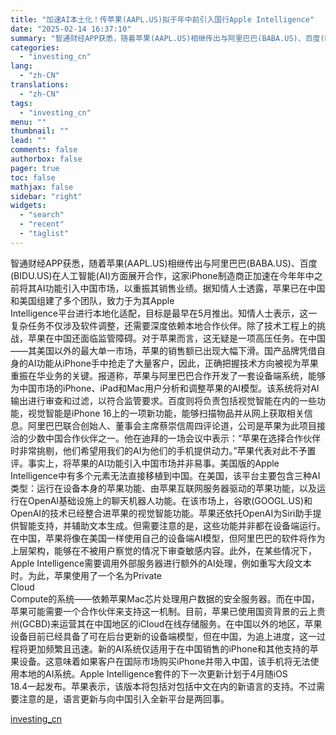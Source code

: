 ```yaml
---
title: "加速AI本土化！传苹果(AAPL.US)拟于年中前引入国行Apple Intelligence"
date: "2025-02-14 16:37:10"
summary: "智通财经APP获悉，随着苹果(AAPL.US)相继传出与阿里巴巴(BABA.US)、百度(BIDU..."
categories:
  - "investing_cn"
lang:
  - "zh-CN"
translations:
  - "zh-CN"
tags:
  - "investing_cn"
menu: ""
thumbnail: ""
lead: ""
comments: false
authorbox: false
pager: true
toc: false
mathjax: false
sidebar: "right"
widgets:
  - "search"
  - "recent"
  - "taglist"
---
```


智通财经APP获悉，随着苹果(AAPL.US)相继传出与阿里巴巴(BABA.US)、百度(BIDU.US)在人工智能(AI)方面展开合作，这家iPhone制造商正加速在今年年中之前将其AI功能引入中国市场，以重振其销售业绩。据知情人士透露，苹果已在中国和美国组建了多个团队，致力于为其Apple   
Intelligence平台进行本地化适配，目标是最早在5月推出。知情人士表示，这一复杂任务不仅涉及软件调整，还需要深度依赖本地合作伙伴。除了技术工程上的挑战，苹果在中国还面临监管障碍。对于苹果而言，这无疑是一项高压任务。在中国——其美国以外的最大单一市场，苹果的销售额已出现大幅下滑。国产品牌凭借自身的AI功能从iPhone手中抢走了大量客户，因此，正确把握技术方向被视为苹果重振在华业务的关键。报道称，苹果与阿里巴巴合作开发了一套设备端系统，能够为中国市场的iPhone、iPad和Mac用户分析和调整苹果的AI模型。该系统将对AI输出进行审查和过滤，以符合监管要求。百度则将负责包括视觉智能在内的一些功能，视觉智能是iPhone 16上的一项新功能，能够扫描物品并从网上获取相关信息。阿里巴巴联合创始人、董事会主席蔡崇信周四评论道，公司是苹果为此项目接洽的少数中国合作伙伴之一。他在迪拜的一场会议中表示：“苹果在选择合作伙伴时非常挑剔，他们希望用我们的AI为他们的手机提供动力。”苹果代表对此不予置评。事实上，将苹果的AI功能引入中国市场并非易事。美国版的Apple Intelligence中有多个元素无法直接移植到中国。在美国，该平台主要包含三种AI类型：运行在设备本身的苹果功能、由苹果互联网服务器驱动的苹果功能，以及运行在OpenAI基础设施上的聊天机器人功能。在该市场上，谷歌(GOOGL.US)和OpenAI的技术已经整合进苹果的视觉智能功能。苹果还依托OpenAI为Siri助手提供智能支持，并辅助文本生成。但需要注意的是，这些功能并非都在设备端运行。在中国，苹果将像在美国一样使用自己的设备端AI模型，但阿里巴巴的软件将作为上层架构，能够在不被用户察觉的情况下审查敏感内容。此外，在某些情况下，Apple Intelligence需要调用外部服务器进行额外的AI处理，例如重写大段文本时。为此，苹果使用了一个名为Private   
Cloud   
Compute的系统——依赖苹果Mac芯片处理用户数据的安全服务器。而在中国，苹果可能需要一个合作伙伴来支持这一机制。目前，苹果已使用国资背景的云上贵州(GCBD)来运营其在中国地区的iCloud在线存储服务。在中国以外的地区，苹果设备目前已经具备了可在后台更新的设备端模型，但在中国，为追上进度，这一过程将更加频繁且迅速。新的AI系统仅适用于在中国销售的iPhone和其他支持的苹果设备。这意味着如果客户在国际市场购买iPhone并带入中国，该手机将无法使用本地的AI系统。Apple Intelligence套件的下一次更新计划于4月随iOS   
18.4一起发布。苹果表示，该版本将包括对包括中文在内的新语言的支持。不过需要注意的是，语言更新与向中国引入全新平台是两回事。

[investing_cn](https://cn.investing.com/news/stock-market-news/article-2671650)
